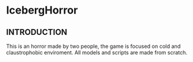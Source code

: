 # IcebergHorror
## INTRODUCTION
This is an horror made by two people, the game is focused on cold and claustrophobic enviroment.
All models and scripts are made from scratch.
